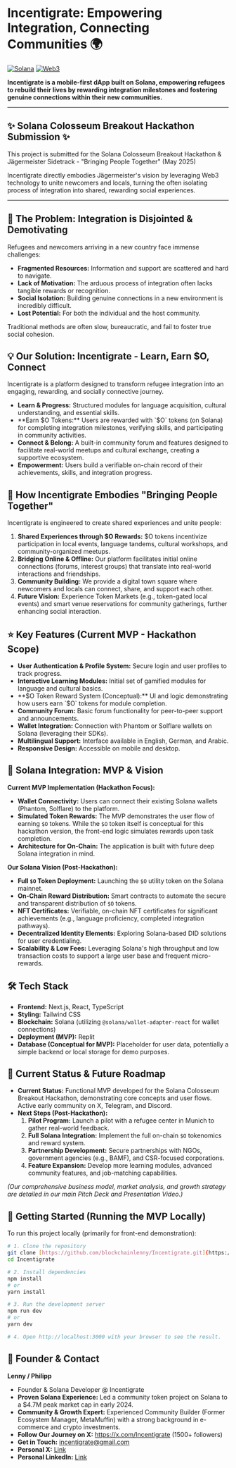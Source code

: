 # Incentigrate: Empowering Integration, Connecting Communities 🌍

[![Solana](https://img.shields.io/badge/Solana-000000?style=for-the-badge&logo=Solana&logoColor=white)](https://solana.com)
[![Web3](https://img.shields.io/badge/Web3.js-F16822?style=for-the-badge&logo=web3.js&logoColor=white)](https://web3js.org)

**Incentigrate is a mobile-first dApp built on Solana, empowering refugees to rebuild their lives by rewarding integration milestones and fostering genuine connections within their new communities.**

---

## ✨ Solana Colosseum Breakout Hackathon Submission ✨

This project is submitted for the Solana Colosseum Breakout Hackathon  &  Jägermeister Sidetrack - "Bringing People Together" (May 2025) 

Incentigrate directly embodies Jägermeister's vision by leveraging Web3 technology to unite newcomers and locals, turning the often isolating process of integration into shared, rewarding social experiences.

---

## 🎯 The Problem: Integration is Disjointed & Demotivating

Refugees and newcomers arriving in a new country face immense challenges:
* **Fragmented Resources:** Information and support are scattered and hard to navigate.
* **Lack of Motivation:** The arduous process of integration often lacks tangible rewards or recognition.
* **Social Isolation:** Building genuine connections in a new environment is incredibly difficult.
* **Lost Potential:** For both the individual and the host community.

Traditional methods are often slow, bureaucratic, and fail to foster true social cohesion.

## 💡 Our Solution: Incentigrate - Learn, Earn $O, Connect

Incentigrate is a platform designed to transform refugee integration into an engaging, rewarding, and socially connective journey.

* **Learn & Progress:** Structured modules for language acquisition, cultural understanding, and essential skills.
* **Earn $O Tokens:** Users are rewarded with `$O` tokens (on Solana) for completing integration milestones, verifying skills, and participating in community activities.
* **Connect & Belong:** A built-in community forum and features designed to facilitate real-world meetups and cultural exchange, creating a supportive ecosystem.
* **Empowerment:** Users build a verifiable on-chain record of their achievements, skills, and integration progress.

## 🥃 How Incentigrate Embodies "Bringing People Together"

Incentigrate is engineered to create shared experiences and unite people:

1.  **Shared Experiences through $O Rewards:** $O tokens incentivize participation in local events, language tandems, cultural workshops, and community-organized meetups.
2.  **Bridging Online & Offline:** Our platform facilitates initial online connections (forums, interest groups) that translate into real-world interactions and friendships.
3.  **Community Building:** We provide a digital town square where newcomers and locals can connect, share, and support each other.
4.  **Future Vision:** Experience Token Markets (e.g., token-gated local events) and smart venue reservations for community gatherings, further enhancing social interaction.

## ⭐ Key Features (Current MVP - Hackathon Scope)

* **User Authentication & Profile System:** Secure login and user profiles to track progress.
* **Interactive Learning Modules:** Initial set of gamified modules for language and cultural basics.
* **$O Token Reward System (Conceptual):** UI and logic demonstrating how users earn `$O` tokens for module completion.
* **Community Forum:** Basic forum functionality for peer-to-peer support and announcements.
* **Wallet Integration:** Connection with Phantom or Solflare wallets on Solana (leveraging their SDKs).
* **Multilingual Support:** Interface available in English, German, and Arabic.
* **Responsive Design:** Accessible on mobile and desktop.

## 🔗 Solana Integration: MVP & Vision

**Current MVP Implementation (Hackathon Focus):**
* **Wallet Connectivity:** Users can connect their existing Solana wallets (Phantom, Solflare) to the platform.
* **Simulated Token Rewards:** The MVP demonstrates the user flow of earning `$O` tokens. While the `$O` token itself is conceptual for this hackathon version, the front-end logic simulates rewards upon task completion.
* **Architecture for On-Chain:** The application is built with future deep Solana integration in mind.

**Our Solana Vision (Post-Hackathon):**
* **Full `$O` Token Deployment:** Launching the `$O` utility token on the Solana mainnet.
* **On-Chain Reward Distribution:** Smart contracts to automate the secure and transparent distribution of `$O` tokens.
* **NFT Certificates:** Verifiable, on-chain NFT certificates for significant achievements (e.g., language proficiency, completed integration pathways).
* **Decentralized Identity Elements:** Exploring Solana-based DID solutions for user credentialing.
* **Scalability & Low Fees:** Leveraging Solana's high throughput and low transaction costs to support a large user base and frequent micro-rewards.

## 🛠️ Tech Stack

* **Frontend:** Next.js, React, TypeScript
* **Styling:** Tailwind CSS
* **Blockchain:** Solana (utilizing `@solana/wallet-adapter-react` for wallet connections)
* **Deployment (MVP):** Replit
* **Database (Conceptual for MVP):** Placeholder for user data, potentially a simple backend or local storage for demo purposes.

## 🚀 Current Status & Future Roadmap

* **Current Status:** Functional MVP developed for the Solana Colosseum Breakout Hackathon, demonstrating core concepts and user flows. Active early community on X, Telegram, and Discord.
* **Next Steps (Post-Hackathon):**
    1.  **Pilot Program:** Launch a pilot with a refugee center in Munich to gather real-world feedback.
    2.  **Full Solana Integration:** Implement the full on-chain `$O` tokenomics and reward system.
    3.  **Partnership Development:** Secure partnerships with NGOs, government agencies (e.g., BAMF), and CSR-focused corporations.
    4.  **Feature Expansion:** Develop more learning modules, advanced community features, and job-matching capabilities.

*(Our comprehensive business model, market analysis, and growth strategy are detailed in our main Pitch Deck and Presentation Video.)*

## 🏁 Getting Started (Running the MVP Locally)

To run this project locally (primarily for front-end demonstration):

```bash
# 1. Clone the repository
git clone [https://github.com/blockchainlenny/Incentigrate.git](https://github.com/blockchainlenny/Incentigrate.git)
cd Incentigrate

# 2. Install dependencies
npm install
# or
yarn install

# 3. Run the development server
npm run dev
# or
yarn dev

# 4. Open http://localhost:3000 with your browser to see the result.
```

## 👤 Founder & Contact

**Lenny / Philipp**
* Founder & Solana Developer @ Incentigrate
* **Proven Solana Experience:** Led a community token project on Solana to a $4.7M peak market cap in early 2024.
* **Community & Growth Expert:** Experienced Community Builder (Former Ecosystem Manager, MetaMuffin) with a strong background in e-commerce and crypto investments.
* **Follow Our Journey on X:** https://x.com/Incentigrate (1500+ followers)
* **Get in Touch:** incentigrate@gmail.com
* **Personal X:** [Link](https://x.com/blockchainlenny)
* **Personal LinkedIn:** [Link](https://www.linkedin.com/in/philipp-lennartz/)
